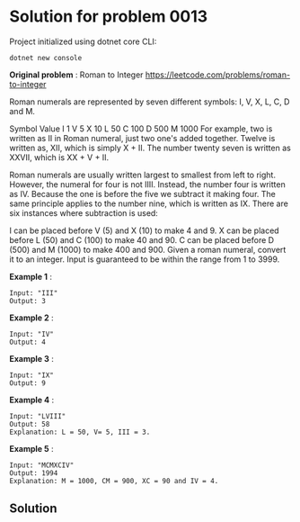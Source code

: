 # Solution for problem 0013

Project initialized using dotnet core CLI:
```
dotnet new console
```

**Original problem** : Roman to Integer https://leetcode.com/problems/roman-to-integer 

Roman numerals are represented by seven different symbols: I, V, X, L, C, D and M.

Symbol       Value
I             1
V             5
X             10
L             50
C             100
D             500
M             1000
For example, two is written as II in Roman numeral, just two one's added together. Twelve is written as, XII, which is simply X + II. The number twenty seven is written as XXVII, which is XX + V + II.

Roman numerals are usually written largest to smallest from left to right. However, the numeral for four is not IIII. Instead, the number four is written as IV. Because the one is before the five we subtract it making four. The same principle applies to the number nine, which is written as IX. There are six instances where subtraction is used:

I can be placed before V (5) and X (10) to make 4 and 9. 
X can be placed before L (50) and C (100) to make 40 and 90. 
C can be placed before D (500) and M (1000) to make 400 and 900.
Given a roman numeral, convert it to an integer. Input is guaranteed to be within the range from 1 to 3999.

**Example 1** :
```
Input: "III"
Output: 3
```
**Example 2** :
```
Input: "IV"
Output: 4
```
**Example 3** :
```
Input: "IX"
Output: 9
```
**Example 4** :
```
Input: "LVIII"
Output: 58
Explanation: L = 50, V= 5, III = 3.
```
**Example 5** :
```
Input: "MCMXCIV"
Output: 1994
Explanation: M = 1000, CM = 900, XC = 90 and IV = 4.
```

## Solution

```

```